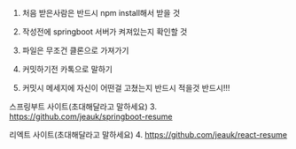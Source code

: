 1. 처음 받은사람은 반드시 npm install해서 받을 것
2. 작성전에 springboot 서버가 켜져있는지 확인할 것




1. 파일은 무조건 클론으로 가져가기
2. 커밋하기전 카톡으로 말하기
3. 커밋시 메세지에 자신이 어떤걸 고쳤는지 반드시 적을것 반드시!!!

스프링부트 사이트(초대해달라고 말하세요)
3. https://github.com/jeauk/springboot-resume

리엑트 사이트(초대해달라고 말하세요) 
4. https://github.com/jeauk/react-resume
